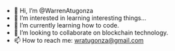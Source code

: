 - 👋 Hi, I’m @WarrenAtugonza
- 👀 I’m interested in learning interesting things...
- 🌱 I’m currently learning how to code.
- 💞️ I’m looking to collaborate on blockchain technology.
- 📫 How to reach me: wratugonza@gmail.com

<!---
WarrenAtugonza/WarrenAtugonza is a ✨ special ✨ repository because its `README.md` (this file) appears on your GitHub profile.
You can click the Preview link to take a look at your changes.
--->
